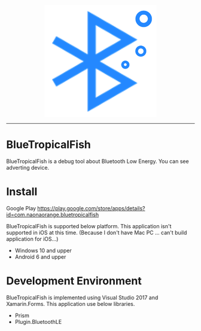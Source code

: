 <div align="center">
  <img src="BlueTropicalFish/BlueTropicalFish.UWP/Assets/Square150x150Logo.scale-200.png" >
</div>

-----------------

# BlueTropicalFish

BlueTropicalFish is a debug tool about Bluetooth Low Energy.
You can see adverting device.

# Install

Google Play
https://play.google.com/store/apps/details?id=com.naonaorange.bluetropicalfish

BlueTropicalFish is supported below platform.
This application isn't supported in iOS at this time.
(Because I don't have Mac PC ... can't build application for iOS...)

- Windows 10 and upper
- Android 6 and upper

# Development Environment

BlueTropicalFish is implemented using Visual Studio 2017 and Xamarin.Forms.
This application use below libraries.

- Prism
- Plugin.BluetoothLE
